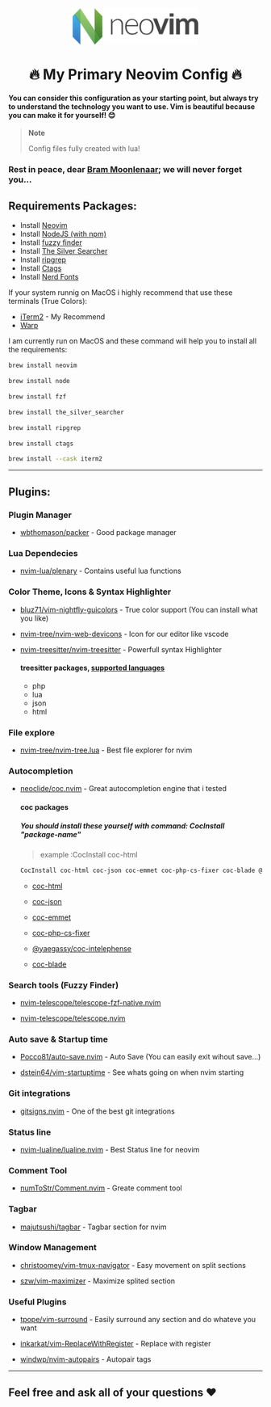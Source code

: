 <div  align="center">
    <img src="logo.png" alt="Neovim logo" width="250">
    <h1> 🔥 My Primary Neovim Config 🔥 </h1>
</div>

#### You can consider this configuration as your starting point, but always try to understand the technology you want to use. Vim is beautiful because you can make it for yourself! 😊

> **Note**
>
> Config files fully created with lua!

### Rest in peace, dear [Bram Moonlenaar](https://vimhelp.org/version9.txt.html#Bram-Moolenaar); we will never forget you…

## Requirements Packages:
- Install [Neovim](https://neovim.io/)
- Install [NodeJS (with npm)](https://nodejs.org/en/)
- Install [fuzzy finder](https://github.com/junegunn/fzf)
- Install [The Silver Searcher](https://github.com/ggreer/the_silver_searcher)
- Install [ripgrep](https://github.com/BurntSushi/ripgrep)
- Install [Ctags](https://github.com/universal-ctags/ctags)
- Install [Nerd Fonts](https://www.nerdfonts.com/)

If your system runnig on MacOS i highly recommend that use these terminals (True Colors):
- [iTerm2](https://iterm2.com/) - My Recommend
- [Warp](https://www.warp.dev/) 

I am currently run on MacOS and these command will help you to install all the requirements:

```bash
brew install neovim
```
```bash
brew install node
```
```bash
brew install fzf
```
```bash
brew install the_silver_searcher
```
```bash
brew install ripgrep
```
```bash
brew install ctags
```
```bash
brew install --cask iterm2
```
---
## Plugins:

### Plugin Manager
- [wbthomason/packer](https://github.com/wbthomason/packer.nvim) - Good package manager

### Lua Dependecies
- [nvim-lua/plenary](https://github.com/nvim-lua/plenary.nvim) - Contains useful lua functions

### Color Theme, Icons & Syntax Highlighter
- [bluz71/vim-nightfly-guicolors](https://github.com/bluz71/vim-nightfly-guicolors) - True color support (You can install what you like)

- [nvim-tree/nvim-web-devicons](https://github.com/nvim-tree/nvim-web-devicons) - Icon for our editor like vscode

- [nvim-treesitter/nvim-treesitter](https://github.com/nvim-treesitter/nvim-treesitter) - Powerfull syntax Highlighter
    #### treesitter packages, [supported languages](https://github.com/nvim-treesitter/nvim-treesitter#supported-languages)
    - php
    - lua
    - json
    - html

### File explore
- [nvim-tree/nvim-tree.lua](https://github.com/nvim-tree/nvim-tree.lua) - Best file explorer for nvim

### Autocompletion
- [neoclide/coc.nvim](https://github.com/neoclide/coc.nvim) - Great autocompletion engine that i tested
    #### coc packages
    ##### You should install these yourself with command: CocInstall "package-name"
    > example :CocInstall coc-html
    ```bash
    CocInstall coc-html coc-json coc-emmet coc-php-cs-fixer coc-blade @yaegassy/coc-intelephense
    ```
    - [coc-html](https://github.com/neoclide/coc-html)
    
    - [coc-json](https://github.com/neoclide/coc-json)
        
    - [coc-emmet](https://github.com/neoclide/coc-emmet)
    
    - [coc-php-cs-fixer](https://github.com/yaegassy/coc-php-cs-fixer)
    
    - [@yaegassy/coc-intelephense](https://github.com/yaegassy/coc-intelephense)

    - [coc-blade](https://github.com/yaegassy/coc-blade)

### Search tools (Fuzzy Finder)
- [nvim-telescope/telescope-fzf-native.nvim](https://github.com/nvim-telescope/telescope-fzf-native.nvim)

- [nvim-telescope/telescope.nvim](https://github.com/nvim-telescope/telescope.nvim)

### Auto save & Startup time
- [Pocco81/auto-save.nvim](https://github.com/Pocco81/auto-save.nvim) - Auto Save (You can easily exit wihout save...)

- [dstein64/vim-startuptime](https://github.com/dstein64/vim-startuptime) - See whats going on when nvim starting

### Git integrations
- [gitsigns.nvim](https://github.com/gitsigns.nvim) - One of the best git integrations

### Status line
- [nvim-lualine/lualine.nvim](https://github.com/nvim-lualine/lualine.nvim) - Best Status line for neovim

### Comment Tool
- [numToStr/Comment.nvim](https://github.com/numToStr/Comment.nvim) - Greate comment tool

### Tagbar
- [majutsushi/tagbar](https://github.com/majutsushi/tagbar) - Tagbar section for nvim

### Window Management
- [christoomey/vim-tmux-navigator](https://github.com/christoomey/vim-tmux-navigator) - Easy movement on split sections

- [szw/vim-maximizer](https://github.com/szw/vim-maximizer) - Maximize splited section

### Useful Plugins
- [tpope/vim-surround](https://github.com/tpope/vim-surround) - Easily surround any section and do whateve you want

- [inkarkat/vim-ReplaceWithRegister](https://github.com/inkarkat/vim-ReplaceWithRegister) - Replace with register

- [windwp/nvim-autopairs](https://github.com/windwp/nvim-autopairs) - Autopair tags

---

## Feel free and ask all of your questions ❤️


